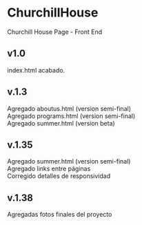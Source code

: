 # ChurchillHouse
Churchill House Page - Front End

v1.0
-------------------
index.html acabado.

v.1.3
-------------------
Agregado aboutus.html (version semi-final) <br>
Agregado programs.html (version semi-final) <br>
Agregado summer.html (version beta)

v.1.35
-------------------
Agregado summer.html (version semi-final)<br>
Agregado links entre páginas<br>
Corregido detalles de responsividad

v.1.38
-------------------
Agregadas fotos finales del proyecto
